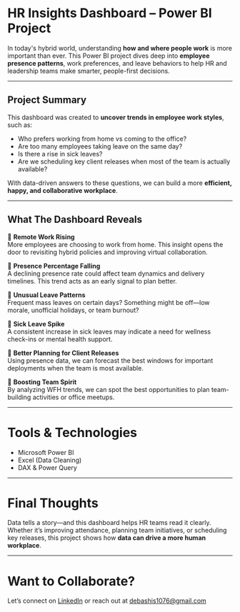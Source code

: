 # HR Insights Dashboard – Power BI Project

In today's hybrid world, understanding **how and where people work** is more important than ever. This Power BI project dives deep into **employee presence patterns**, work preferences, and leave behaviors to help HR and leadership teams make smarter, people-first decisions.

---

## Project Summary

This dashboard was created to **uncover trends in employee work styles**, such as:

- Who prefers working from home vs coming to the office?
- Are too many employees taking leave on the same day?
- Is there a rise in sick leaves?
- Are we scheduling key client releases when most of the team is actually available?

With data-driven answers to these questions, we can build a more **efficient, happy, and collaborative workplace**.

---

## What The Dashboard Reveals

🔸 **Remote Work Rising**  
More employees are choosing to work from home. This insight opens the door to revisiting hybrid policies and improving virtual collaboration.

🔸 **Presence Percentage Falling**  
A declining presence rate could affect team dynamics and delivery timelines. This trend acts as an early signal to plan better.

🔸 **Unusual Leave Patterns**  
Frequent mass leaves on certain days? Something might be off—low morale, unofficial holidays, or team burnout?

🔸 **Sick Leave Spike**  
A consistent increase in sick leaves may indicate a need for wellness check-ins or mental health support.

🔸 **Better Planning for Client Releases**  
Using presence data, we can forecast the best windows for important deployments when the team is most available.

🔸 **Boosting Team Spirit**  
By analyzing WFH trends, we can spot the best opportunities to plan team-building activities or office meetups.

---

# Tools & Technologies

- Microsoft Power BI
- Excel (Data Cleaning)
- DAX & Power Query

---

# Final Thoughts

Data tells a story—and this dashboard helps HR teams read it clearly. Whether it’s improving attendance, planning team initiatives, or scheduling key releases, this project shows how **data can drive a more human workplace**.

---

# Want to Collaborate?

Let’s connect on [LinkedIn](https://www.linkedin.com/in/debashis-dash/) or reach out at debashis1076@gmail.com





